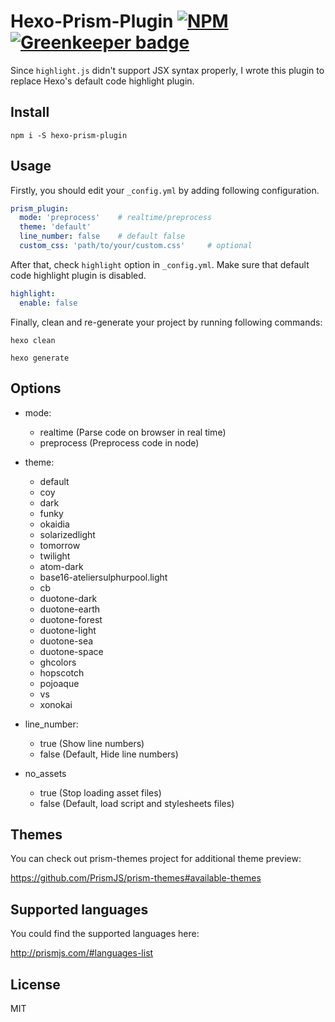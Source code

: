 # Hexo-Prism-Plugin [![NPM](https://img.shields.io/npm/dm/hexo-prism-plugin.svg)](https://www.npmjs.com/package/hexo-prism-plugin) [![Greenkeeper badge](https://badges.greenkeeper.io/gazf/hexo-prism-plugin.svg)](https://greenkeeper.io/)
Since `highlight.js` didn't support JSX syntax properly, I wrote this plugin to replace
Hexo's default code highlight plugin.

## Install
```
npm i -S hexo-prism-plugin
```
## Usage
Firstly, you should edit your `_config.yml` by adding following configuration.
```yaml
prism_plugin:
  mode: 'preprocess'    # realtime/preprocess
  theme: 'default'
  line_number: false    # default false
  custom_css: 'path/to/your/custom.css'     # optional
```
After that, check `highlight` option in `_config.yml`. Make sure that default code highlight plugin is disabled.
```yaml
highlight:
  enable: false
```
Finally, clean and re-generate your project by running following commands:

```
hexo clean
```

```
hexo generate
```

## Options
- mode:
  - realtime  (Parse code on browser in real time)
  - preprocess  (Preprocess code in node)

- theme:
  - default
  - coy
  - dark
  - funky
  - okaidia
  - solarizedlight
  - tomorrow
  - twilight
  - atom-dark
  - base16-ateliersulphurpool.light
  - cb
  - duotone-dark
  - duotone-earth
  - duotone-forest
  - duotone-light
  - duotone-sea
  - duotone-space
  - ghcolors
  - hopscotch
  - pojoaque
  - vs
  - xonokai

- line_number:
  - true (Show line numbers)
  - false (Default, Hide line numbers)

- no_assets
  - true (Stop loading asset files)
  - false (Default, load script and stylesheets files)

## Themes
You can check out prism-themes project for additional theme preview:

https://github.com/PrismJS/prism-themes#available-themes

## Supported languages
You could find the supported languages here:

http://prismjs.com/#languages-list

## License
MIT
